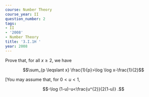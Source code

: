 ```yaml
---
course: Number Theory
course_year: II
question_number: 2
tags:
- II
- '2008'
- Number Theory
title: '3.I.1H '
year: 2008
---
```



Prove that, for all $x \geqslant 2$, we have

$$\sum_{p \leqslant x} \frac{1}{p}>\log \log x-\frac{1}{2}$$

[You may assume that, for $0<u<1$,

$$-\log (1-u)-u<\frac{u^{2}}{2(1-u)} .$$
